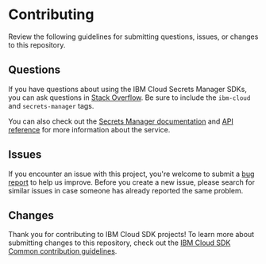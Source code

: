 # Contributing

Review the following guidelines for submitting questions, issues, or changes to this repository.

## Questions

If you have questions about using the IBM Cloud Secrets Manager SDKs, you can ask questions in 
[Stack Overflow](https://stackoverflow.com/questions/tagged/ibm-cloud+secrets-manager). Be sure to include the `ibm-cloud` and `secrets-manager` tags. 

You can also check out the [Secrets Manager documentation](https://cloud.ibm.com/docs/secrets-manager) and [API reference](https://cloud.ibm.com/apidocs/secrets-manager) for more information about the service.

## Issues

If you encounter an issue with this project, you're welcome to submit a [bug report](https://github.com/IBM/secrets-manager-go-sdk/issues) to help us improve. Before you create a new issue, please search for similar issues in case someone has already reported the same problem.

## Changes

Thank you for contributing to IBM Cloud SDK projects! To learn more about submitting changes to this repository, check out the [IBM Cloud SDK Common contribution guidelines](https://github.com/IBM/ibm-cloud-sdk-common/blob/master/CONTRIBUTING_go.md).

